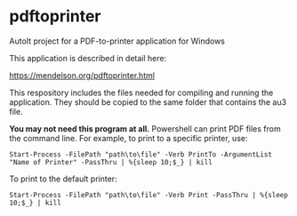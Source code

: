 # pdftoprinter
AutoIt project for a PDF-to-printer application for Windows

This application is described in detail here:

https://mendelson.org/pdftoprinter.html

This respository includes the files needed for compiling and running the application. They should be copied to the same folder that contains the au3 file.

**You may not need this program at all.** Powershell can print PDF files from the command line. For example, to print to a specific printer, use:

`Start-Process -FilePath "path\to\file" -Verb PrintTo -ArgumentList "Name of Printer" -PassThru | %{sleep 10;$_} | kill`

To print to the default printer:

`Start-Process -FilePath "path\to\file" -Verb Print -PassThru | %{sleep 10;$_} | kill`

